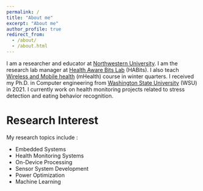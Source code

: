 ```yaml
---
permalink: /
title: "About me"
excerpt: "About me"
author_profile: true
redirect_from: 
  - /about/
  - /about.html
---
```

I am a researcher and educator at [Northwestern University](https://www.northwestern.edu/). I am the research lab manager at [Health Aware Bits Lab](https://habitslab.github.io/) (HABits). I also teach [Wireless and Mobile health](https://www.mccormick.northwestern.edu/computer-science/academics/courses/descriptions/397-497-14.html) (mHealth) course in winter quarters. I received my Ph.D. in Computer engineering from [Washington State University](https://wsu.edu) (WSU) in 2021. I currently work on health monitoring projects related to stress detection and eating behavior recognition.

Research Interest
======
My research topics include :
* Embedded Systems
* Health Monitoring Systems
* On-Device Processing 
* Sensor System Development
* Power Optimization
* Machine Learning
